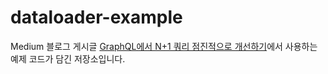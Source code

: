 # dataloader-example

Medium 블로그 게시글 [GraphQL에서 N+1 쿼리 점진적으로 개선하기](https://well-balanced.medium.com/graphql%EC%97%90%EC%84%9C-n-1-%EC%BF%BC%EB%A6%AC-%EC%A0%90%EC%A7%84%EC%A0%81%EC%9C%BC%EB%A1%9C-%EA%B0%9C%EC%84%A0%ED%95%98%EA%B8%B0-d758e925cc19)에서 사용하는 예제 코드가 담긴 저장소입니다.
